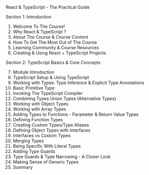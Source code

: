 React & TypeScript - The Practical Guide


Section 1: Introduction

1. Welcome To The Course!
2. Why React & TypeScript ?
3. About The Course & Course Content
4. How To Get The Most Out of The Course
5. Learning Community & Course Resources
6. Creating & Using React + TypeScript Projects


Section 2: TypeScript Basics & Core Concepts

7. Module Introduction
8. TypeScript Setup & Using TypeScript
9. Working with Types: Type Inference & Explicit Type Annotations
10. Basic Primitive Type
11. Invoking The TypeScript Compiler
12. Combining Types Union Types (Alternative Types)
13. Working with Object Types
14. Working with Array Types
15. Adding Types to Functions - Parameter & Return Value Types
16. Defining Function Types
17. Creating Custom Types/Type Aliases
18. Defining  Object Types with Interfaces
19. Interfaces vs Custom Types
20. Merging Types
21. Being Specific With Literal Types
22. Adding Type Guards
23. Type Guards & Type Narrowing - A Closer Look
24. Making Sense of Generic Types
25. Summary
